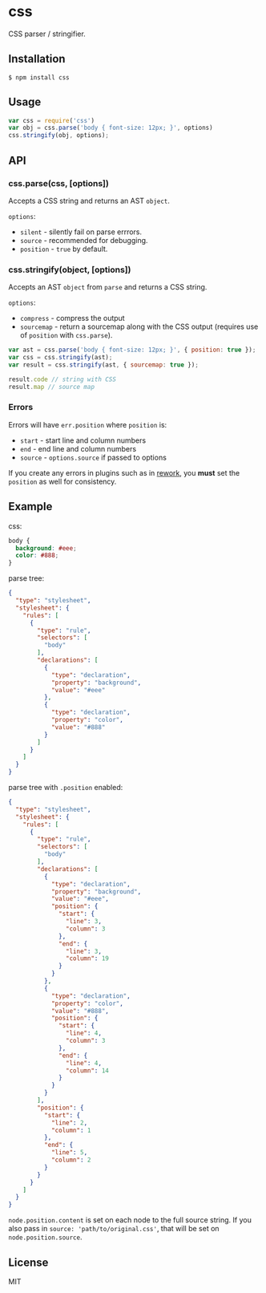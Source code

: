 
# css

  CSS parser / stringifier.

## Installation

    $ npm install css

## Usage

```javascript
var css = require('css')
var obj = css.parse('body { font-size: 12px; }', options)
css.stringify(obj, options);
```

## API

### css.parse(css, [options])

Accepts a CSS string and returns an AST `object`.

`options`:

- `silent` - silently fail on parse errrors.
- `source` - recommended for debugging.
- `position` - `true` by default.

### css.stringify(object, [options])

Accepts an AST `object` from `parse` and returns a CSS string.

`options`:

- `compress` - compress the output
- `sourcemap` - return a sourcemap along with the CSS output (requires use of `position` with `css.parse`).

```js
var ast = css.parse('body { font-size: 12px; }', { position: true });
var css = css.stringify(ast);
var result = css.stringify(ast, { sourcemap: true });

result.code // string with CSS
result.map // source map
```

### Errors

Errors will have `err.position` where `position` is:

- `start` - start line and column numbers
- `end` - end line and column numbers
- `source` - `options.source` if passed to options

If you create any errors in plugins such as in
[rework](https://github.com/reworkcss/rework), you __must__ set the `position`
as well for consistency.

## Example

css:

```css
body {
  background: #eee;
  color: #888;
}
```

parse tree:

```json
{
  "type": "stylesheet",
  "stylesheet": {
    "rules": [
      {
        "type": "rule",
        "selectors": [
          "body"
        ],
        "declarations": [
          {
            "type": "declaration",
            "property": "background",
            "value": "#eee"
          },
          {
            "type": "declaration",
            "property": "color",
            "value": "#888"
          }
        ]
      }
    ]
  }
}
```

parse tree with `.position` enabled:

```json
{
  "type": "stylesheet",
  "stylesheet": {
    "rules": [
      {
        "type": "rule",
        "selectors": [
          "body"
        ],
        "declarations": [
          {
            "type": "declaration",
            "property": "background",
            "value": "#eee",
            "position": {
              "start": {
                "line": 3,
                "column": 3
              },
              "end": {
                "line": 3,
                "column": 19
              }
            }
          },
          {
            "type": "declaration",
            "property": "color",
            "value": "#888",
            "position": {
              "start": {
                "line": 4,
                "column": 3
              },
              "end": {
                "line": 4,
                "column": 14
              }
            }
          }
        ],
        "position": {
          "start": {
            "line": 2,
            "column": 1
          },
          "end": {
            "line": 5,
            "column": 2
          }
        }
      }
    ]
  }
}
```

`node.position.content` is set on each node to the full source string. If you
also pass in `source: 'path/to/original.css'`, that will be set on
`node.position.source`.

## License

MIT
